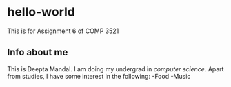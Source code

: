 # hello-world
This is for Assignment 6 of COMP 3521
## Info about me
This is Deepta Mandal. I am doing my undergrad in *computer science*. Apart from studies, I have some interest in the following:
-Food
-Music
